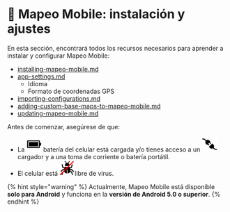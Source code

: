 # 📱 Mapeo Mobile: instalación y ajustes

En esta sección, encontrará todos los recursos necesarios para aprender a instalar y configurar Mapeo Mobile:

* [installing-mapeo-mobile.md](installing-mapeo-mobile.md "mention")
* [app-settings.md](app-settings.md "mention")
  * Idioma
  * Formato de coordenadas GPS
* [importing-configurations.md](importing-configurations.md "mention")
* [adding-custom-base-maps-to-mapeo-mobile.md](adding-custom-base-maps-to-mapeo-mobile.md "mention")
* [updating-mapeo-mobile.md](updating-mapeo-mobile.md "mention")

Antes de comenzar, asegúrese de que:&#x20;

* La <img src="../../.gitbook/assets/battery-icon.png" alt="" data-size="line"> batería del celular está cargada y/o tienes acceso a un <img src="../../.gitbook/assets/plug-icon.png" alt="" data-size="line">cargador y a una toma de corriente o batería portátil.&#x20;
* El celular está <img src="../../.gitbook/assets/virus-free-icon.png" alt="" data-size="line">libre de virus.

{% hint style="warning" %}
Actualmente, Mapeo Mobile está disponible **solo para Android** y funciona en la **versión de Android 5.0 o superior**.
{% endhint %}
